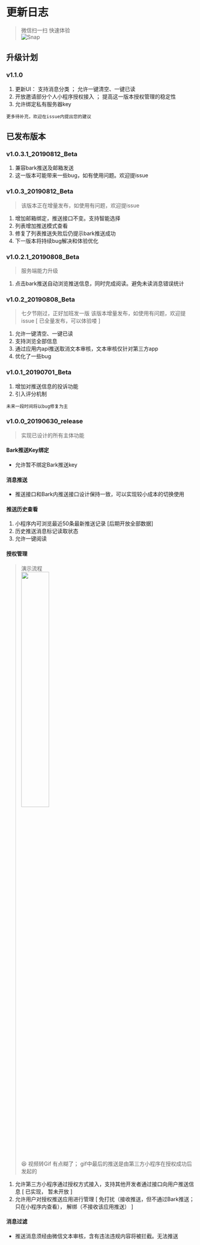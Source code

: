 # 更新日志

> 微信扫一扫 快速体验<br />
![Snap](https://github.com/wahao/Bark-MP-helper/blob/master/images/gh_38cb1ca0be75_344.jpg)<br>
## 升级计划
### v1.1.0
1. 更新UI： 支持消息分类 ； 允许一键清空、一键已读
2. 开放邀请部分个人小程序授权接入 ； 提高这一版本授权管理的稳定性
3. 允许绑定私有服务器key
```
更多待补充，欢迎在issue内提出您的建议
```
## 已发布版本
### v1.0.3.1_20190812_Beta
1. 兼容bark推送及邮箱发送
2. 这一版本可能带来一些bug，如有使用问题。欢迎提issue
### v1.0.3_20190812_Beta
> 该版本正在增量发布，如使用有问题，欢迎提issue
1. 增加邮箱绑定，推送接口不变。支持智能选择
2. 列表增加推送模式查看
3. 修复了列表推送失败后仍提示bark推送成功
4. 下一版本将持续bug解决和体验优化
### v1.0.2.1_20190808_Beta
> 服务端能力升级
1. 点击bark推送自动浏览推送信息，同时完成阅读。避免未读消息错误统计
### v1.0.2_20190808_Beta
> 七夕节刚过，正好加班发一版
> 该版本增量发布，如使用有问题，欢迎提issue [ 已全量发布，可以体验喽 ]
1. 允许一键清空、一键已读
2. 支持浏览全部信息
3. 通过应用内api推送取消文本审核，文本审核仅针对第三方app
4. 优化了一些bug
### v1.0.1_20190701_Beta
1. 增加对推送信息的投诉功能
2. 引入评分机制
```
未来一段时间将以bug修复为主
```
### v1.0.0_20190630_release
> 实现已设计的所有主体功能
#### Bark推送Key绑定
- 允许暂不绑定Bark推送key
#### 消息推送
- 推送接口和Bark内推送接口设计保持一致，可以实现较小成本的切换使用
#### 推送历史查看
1. 小程序内可浏览最近50条最新推送记录 [后期开放全部数据] 
2. 历史推送消息标记读取状态
3. 允许一键阅读
#### 授权管理
> 演示流程<br />
<img src="https://github.com/wahao/Bark-MP-helper/blob/master/images/IMG_1669.GIF" width = "40%" /><br />
> 😆 视频转Gif  有点糊了；  gif中最后的推送是由第三方小程序在授权成功后发起的 <br />
1. 允许第三方小程序通过授权方式接入，支持其他开发者通过接口向用户推送信息 [ 已实现， 暂未开放 ] <br />
2. 允许用户对授权推送应用进行管理 [ 免打扰（接收推送，但不通过Bark推送； 只在小程序内查看）， 解绑（不接收该应用推送） ]
#### 消息过滤
- 推送消息须经由微信文本审核，含有违法违规内容将被拦截。无法推送

